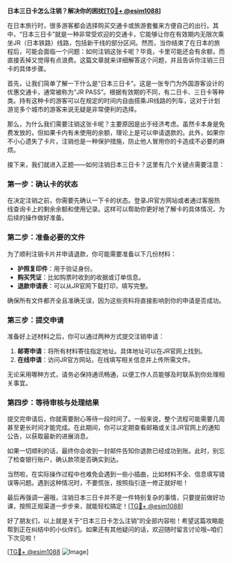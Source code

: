 **日本三日卡怎么注销？解决你的困扰[[TG💪+ @esim1088](https://t.me/s/esim1088)]**

在日本旅行时，很多游客都会选择购买交通卡或旅游套餐来方便自己的出行。其中，“日本三日卡”就是一种非常受欢迎的交通卡，它能够让你在有效期内无限次乘坐JR（日本铁路）线路，包括新干线的部分区间。然而，当你结束了在日本的旅程后，可能会面临一个问题：如何注销这张卡呢？毕竟，卡里可能还会有余额，而直接丢掉又觉得有点浪费。这篇文章就来详细解答这个问题，并且告诉你注销三日卡的具体步骤。

首先，让我们简单了解一下什么是“日本三日卡”。这是一张专门为外国游客设计的优惠交通卡，通常被称为“JR PASS”。根据有效期的不同，有二日卡、三日卡等种类。持有这种卡的游客可以在规定的时间内自由搭乘JR线路的列车，这对于计划游览多个城市的游客来说无疑是非常便利的选择。

那么，为什么我们需要注销这张卡呢？主要原因是出于经济考虑。虽然卡本身是免费发放的，但如果卡内有未使用的余额，理论上是可以申请退款的。此外，如果你不小心遗失了卡片，注销也是一种保护措施，防止他人冒用你的卡造成不必要的麻烦。

接下来，我们就进入正题——如何注销日本三日卡？这里有几个关键点需要注意：

### 第一步：确认卡的状态

在决定注销之前，你需要先确认一下卡的状态。登录JR官方网站或者通过客服热线查询卡上的剩余余额和使用记录。这样可以帮助你更好地了解卡的具体情况，为后续的操作做好准备。

### 第二步：准备必要的文件

为了顺利注销卡片并申请退款，你可能需要准备以下几份材料：
- **护照复印件**：用于验证身份。
- **购买凭证**：比如购票时收到的收据或订单信息。
- **退款申请表**：可以从JR官网下载打印，填写完整。
  
确保所有文件都齐全且准确无误，因为这些资料将直接影响到你的申请是否成功。

### 第三步：提交申请

准备好上述材料之后，你可以通过两种方式提交注销申请：
1. **邮寄申请**：将所有材料寄往指定地址。具体地址可以在JR官网上找到。
2. **在线申请**：访问JR官方网站，在线填写相关信息并上传所需文件。

无论采用哪种方式，请务必保持通讯畅通，以便工作人员能够及时联系到你处理相关事宜。

### 第四步：等待审核与处理结果

提交完申请后，你就需要耐心等待一段时间了。一般来说，整个流程可能需要几周甚至更长时间才能完成。在此期间，你可以定期查看邮箱或关注JR官网上的通知公告，以获取最新的进展消息。

如果一切顺利的话，最终你会收到一封邮件告知你退款已经成功到账。此时，别忘了检查银行账户，确认款项是否确实到达。

当然啦，在实际操作过程中也难免会遇到一些小插曲，比如材料不全、信息填写错误等问题。遇到这种情况时，不要慌张，按照指引逐一修正就好啦！

最后再强调一遍哦，注销日本三日卡并不是一件特别复杂的事情，只要提前做好功课，按照正规渠道一步步来，就能轻松搞定！[[TG💪+ @esim1088](https://t.me/s/esim1088)]

好了朋友们，以上就是关于“日本三日卡怎么注销”的全部内容啦！希望这篇攻略能帮到正在纠结中的小伙伴们。如果还有其他疑问的话，欢迎随时留言讨论哦~咱们下次见啦！

[[TG💪+ @esim1088](https://t.me/s/esim1088) ![Image](https://i.postimg.cc/4NQfJmqS/Snipaste-2025-05-13-00-14-12.png)]